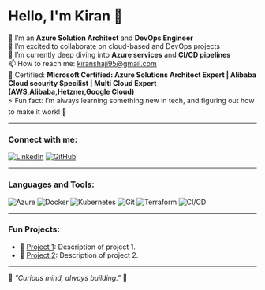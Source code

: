 # Hello, I'm Kiran 🙏

🔧 I’m an **Azure Solution Architect** and **DevOps Engineer**  
👯 I’m excited to collaborate on cloud-based and DevOps projects  
🌱 I’m currently deep diving into **Azure services** and **CI/CD pipelines**  
📫 How to reach me: [kiranshaji95@gmail.com](mailto:kiranshaji95@gmail.com)  
🏅 Certified: **Microsoft Certified: Azure Solutions Architect Expert | Alibaba Cloud security Specilist | Multi Cloud Expert (AWS,Alibaba,Hetzner,Google Cloud)**  
⚡ Fun fact: I’m always learning something new in tech, and figuring out how to make it work! 🧐

---

### Connect with me:
[![LinkedIn](https://img.shields.io/badge/-LinkedIn-blue?style=flat&logo=linkedin)](https://in.linkedin.com/in/kiran-shaji-tech)
[![GitHub](https://img.shields.io/badge/-GitHub-black?style=flat&logo=github)](https://github.com/kiran-Shaji-Tech)



---

### Languages and Tools:
![Azure](https://img.shields.io/badge/-Azure-blue?style=flat&logo=microsoft-azure)
![Docker](https://img.shields.io/badge/-Docker-blue?style=flat&logo=docker)
![Kubernetes](https://img.shields.io/badge/-Kubernetes-blue?style=flat&logo=kubernetes)
![Git](https://img.shields.io/badge/-Git-black?style=flat&logo=git)
![Terraform](https://img.shields.io/badge/-Terraform-blue?style=flat&logo=terraform)
![CI/CD](https://img.shields.io/badge/-CI%2FCD-yellow?style=flat&logo=github-actions)

---

### Fun Projects:
- 🔨 [Project 1](https://github.com/project1): Description of project 1.
- 🔨 [Project 2](https://github.com/project2): Description of project 2.

---

🌟 _"Curious mind, always building."_ 🌟

